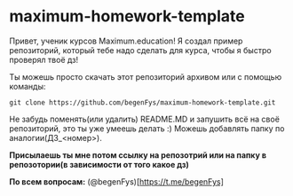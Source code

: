 # maximum-homework-template

Привет, ученик курсов Maximum.education! Я создал пример репозиторий, который тебе надо сделать для курса, чтобы я быстро проверял твоё дз!

Ты можешь просто скачать этот репозиторий архивом или с помощью команды:
```
git clone https://github.com/begenFys/maximum-homework-template.git
```
Не забудь поменять(или удалить) README.MD и запушить всё на своё репозиторий, это ты уже умеешь делать :) Можешь добавлять папку по аналогии(ДЗ_<номер>).

**Присылаешь ты мне потом ссылку на репозотрий или на папку в репозотории(в зависимости от того какое дз)**

**По всем вопросам:** (@begenFys)[https://t.me/begenFys]